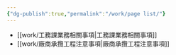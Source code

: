 ```yaml
---
{"dg-publish":true,"permalink":"/work/page list/"}
---
```


- [[work/工務課業務相關事項\|工務課業務相關事項]]
- [[work/廠商承攬工程注意事項\|廠商承攬工程注意事項]]